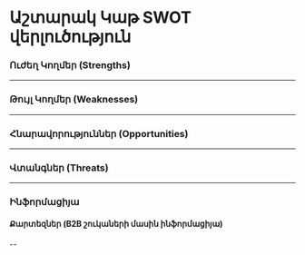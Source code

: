 # Աշտարակ Կաթ SWOT վերլուծություն

### Ուժեղ Կողմեր (Strengths)
---
### Թույլ Կողմեր (Weaknesses)
---
### Հնարավորություններ (Opportunities)
---
### Վտանգներ (Threats)
---
### Ինֆորմացիյա

#### Քարտեզներ (B2B շուկաների մասին ինֆորմացիյա)

--
